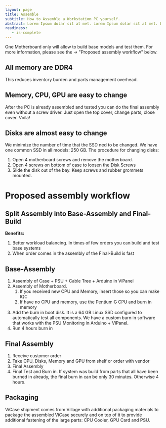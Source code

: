 ```yaml
---
layout: page
title: Assemble
subtitle: How to Assemble a Workstation PC yourself.
abstract: Lorem Ipsum dolar sit at met. Lorem Ipsum dolar sit at met. Lorem Ipsum dolar sit at met.
readiness:
   - is-complete
---
```



One Motherboard only will allow to build base models and test them. For more information, please see the → "Proposed assembly workflow" below.

## All memory are DDR4
This reduces inventory burden and parts management overhead.

## Memory, CPU, GPU are easy to change
After the PC is already assembled and tested you can do the final assembly even without a screw driver. Just open the top cover, change parts, close cover. Voila!

## Disks are almost easy to change
We minimize the number of time that the SSD ned to be changed. We have one common SSD in all models: 250 GB. The procedure for changing disks:

1. Open 4 motherboard screws and remove the motherboard.
2. Open 4 screws on bottom of case to loosen the Disk Screws
3. Slide the disk out of the bay. Keep screws and rubber grommets mounted.

# Proposed assembly workflow
## Split Assembly into Base-Assembly and Final-Build
**Benefits:**

1. Better workload balancing. In times of few orders you can build and test base systems
2. When order comes in the assembly of the Final-Build is fast

## Base-Assembly
1. Assembly of Case + PSU + Cable Tree + Arduino in ViPanel
2. Assembly of Motherboard. 
	1. If you received new CPU and Memory, insert those so you can make IQC
	2. If have no CPU and memory, use the Pentium G CPU and burn in memory
3. Add the burn in boot disk. It is a 64 GB Linux SSD configured to automatically test all components. We have a custom burn in software that works with the PSU Monitoring in Arduino + ViPanel.
4. Run 4 hours burn in

## Final Assembly
1. Receive customer order
2. Take CPU, Disks, Memory and GPU from shelf or order with vendor
3. Final Assembly
4. Final Test and Burn in. If system was build from parts that all have been burned in already, the final burn in can be only 30 minutes. Otherwise 4 hours.

## Packaging
ViCase shipment comes from Village with additional packaging materials to package the assembled ViCase securely and on top of it to provide additional fastening of the large parts: CPU Cooler, GPU Card and PSU.
